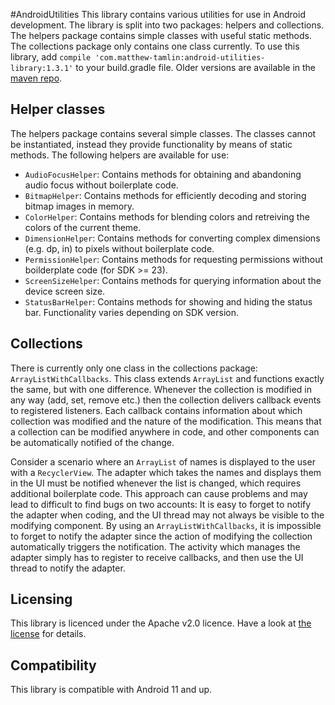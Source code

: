 #AndroidUtilities
This library contains various utilities for use in Android development. The library is split into two packages: helpers and collections. The helpers package contains simple classes with useful static methods. The collections package only contains one class currently. To use this library, add `compile 'com.matthew-tamlin:android-utilities-library:1.3.1'` to your build.gradle file. Older versions are available in the [maven repo](https://bintray.com/matthewtamlin/maven/AndroidUtilities/view).

## Helper classes
The helpers package contains several simple classes. The classes cannot be instantiated, instead they provide functionality by means of static methods. The following helpers are available for use:
- `AudioFocusHelper`: Contains methods for obtaining and abandoning audio focus without boilerplate code.
- `BitmapHelper`: Contains methods for efficiently decoding and storing bitmap images in memory.
- `ColorHelper`: Contains methods for blending colors and retreiving the colors of the current theme.
- `DimensionHelper`: Contains methods for converting complex dimensions (e.g. dp, in) to pixels without boilerplate code.
- `PermissionHelper`: Contains methods for requesting permissions without boilderplate code (for SDK >= 23). 
- `ScreenSizeHelper`: Contains methods for querying information about the device screen size.
- `StatusBarHelper`: Contains methods for showing and hiding the status bar. Functionality varies depending on SDK version.

## Collections
There is currently only one class in the collections package: `ArrayListWithCallbacks`. This class extends `ArrayList` and functions exactly the same, but with one difference. Whenever the collection is modified in any way (add, set, remove etc.) then the collection delivers callback events to registered listeners. Each callback contains information about which collection was modified and the nature of the modification. This means that a collection can be modified anywhere in code, and other components can be automatically notified of the change. 

Consider a scenario where an `ArrayList` of names is displayed to the user with a `RecyclerView`. The adapter which takes the names and displays them in the UI must be notified whenever the list is changed, which requires additional boilerplate code. This approach can cause problems and may lead to difficult to find bugs on two accounts: It is easy to forget to notify the adapter when coding, and the UI thread may not always be visible to the modifying component. By using an `ArrayListWithCallbacks`, it is impossible to forget to notify the adapter since the action of modifying the collection automatically triggers the notification. The activity which manages the adapter simply has to register to receive callbacks, and then use the UI thread to notify the adapter.

## Licensing
This library is licenced under the Apache v2.0 licence. Have a look at [the license](LICENSE) for details.

## Compatibility
This library is compatible with Android 11 and up.
